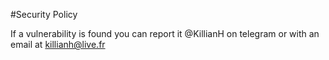 #Security Policy

If a vulnerability is found you can report it @KillianH on telegram or with an email at killianh@live.fr
